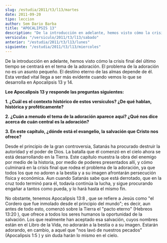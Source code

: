 ```yaml
---
slug: /estudia/2011/t3/l13/martes
date: 2011-09-20
tipo: leccion
author: Sem Dario Barba
title: "APOCALIPSIS 13"
description: "De la introducción en adelante, hemos visto cómo la crisis final del último  tiempo se centrará en el tema de la adoración. El problema de la adoración no  es un asunto pequeño."
versiculo: "/versiculo/2011/t3/l13/sabado"
anterior: "/estudia/2011/t3/l13/lunes"
siguiente: "/estudia/2011/t3/l13/miercoles"
---
```


De la introducción en adelante, hemos visto cómo la crisis final del último tiempo se centrará en el tema de la adoración. El problema de la adoración no es un asunto pequeño. El destino eterno de las almas depende de él. Esta verdad vital llega a ser más evidente cuando vemos lo que se desarrolla en Apocalipsis 13 y 14.

**Lee Apocalipsis 13 y responde las preguntas siguientes:**

**1\. ¿Cuál es el contexto histórico de estos versículos? ¿De qué hablan, histórica y proféticamente?**

**2\. ¿Cuán a menudo el tema de la adoración aparece aquí? ¿Qué nos dice acerca de cuán central es la adoración?**

**3\. En este capítulo, ¿dónde está el evangelio, la salvación que Cristo nos ofrece?**

Desde el principio de la gran controversia, Satanás ha procurado destruir la autoridad y el poder de Dios. La batalla que él comenzó en el cielo ahora se está desarrollando en la Tierra. Este capítulo muestra la obra del enemigo por medio de la historia, por medio de poderes presentados allí, y cómo culminará en la crisis final que rodea el problema de la adoración, ya que todos los que no adoren a la bestia y a su imagen afrontarán persecución física y económica. Aun cuando Satanás sabe que está derrotado, que en la cruz todo terminó para él, todavía continúa la lucha, y sigue procurando engañar a tantos como pueda, y lo hará hasta el mismo fin.

No obstante, tenemos Apocalipsis 13:8 , que se refiere a Jesús como "el Cordero que fue inmolado desde el principio del mundo"; es decir, aun antes de todo esto, comenzó sobre la Tierra el "pacto eterno" (Hebreos 13:20 ), que ofrece a todos los seres humanos la oportunidad de la salvación. Los que realmente han aceptado esa salvación, cuyos nombres están en el Libro de la Vida, no adorarán a la bestia o a su imagen. Estarán adorando, en cambio, a aquel que "nos lavó de nuestros pecados" (Apocalipsis 1:5 ) y sin duda harán lo mismo en el cielo.
